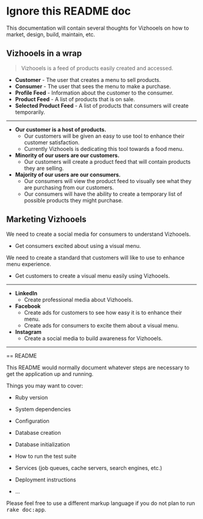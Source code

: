 # Ignore this README doc

This documentation will contain several thoughts for Vizhooels on how to market, design, build, maintain, etc.

## Vizhooels in a wrap

> Vizhooels is a feed of products easily created and accessed.

- **Customer** - The user that creates a menu to sell products.
- **Consumer** - The user that sees the menu to make a purchase.
- **Profile Feed** - Information about the customer to the consumer.
- **Product Feed** - A list of products that is on sale.
- **Selected Product Feed** - A list of products that consumers will create temporarily.

---

- **Our customer is a host of products.**
  - Our customers will be given an easy to use tool to enhance their customer satisfaction.
  - Currently Vizhooels is dedicating this tool towards a food menu.
- **Minority of our users are our customers.**
  - Our customers will create a product feed that will contain products they are selling.
- **Majority of our users are our consumers.**
  - Our consumers will view the product feed to visually see what they are purchasing from our customers.
  - Our consumers will have the ability to create a temporary list of possible products they might purchase.

## Marketing Vizhooels

We need to create a social media for consumers to understand Vizhooels.

  - Get consumers excited about using a visual menu.

We need to create a standard that customers will like to use to enhance menu experience.

  - Get customers to create a visual menu easily using Vizhooels.

---

- **LinkedIn**
  - Create professional media about Vizhooels.
- **Facebook**
  - Create ads for customers to see how easy it is to enhance their menu.
  - Create ads for consumers to excite them about a visual menu.
- **Instagram**
  - Create a social media to build awareness for Vizhooels.

------------------------
== README

This README would normally document whatever steps are necessary to get the
application up and running.

Things you may want to cover:

* Ruby version

* System dependencies

* Configuration

* Database creation

* Database initialization

* How to run the test suite

* Services (job queues, cache servers, search engines, etc.)

* Deployment instructions

* ...


Please feel free to use a different markup language if you do not plan to run
<tt>rake doc:app</tt>.

